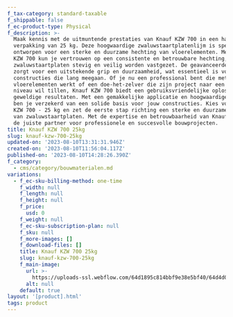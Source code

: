 ```yaml
---
f_tax-category: standard-taxable
f_shippable: false
f_ec-product-type: Physical
f_description: >-
  Maak kennis met de uitmuntende prestaties van Knauf KZW 700 in een handige
  verpakking van 25 kg. Deze hoogwaardige zwaluwstaartplatenlijm is speciaal
  ontworpen voor een sterke en duurzame hechting van vloerelementen. Met Knauf
  KZW 700 kun je vertrouwen op een consistente en betrouwbare hechting, waardoor
  zwaluwstaartplaten stevig en veilig worden vastgezet. De geavanceerde formule
  zorgt voor een uitstekende grip en duurzaamheid, wat essentieel is voor
  constructies die lang meegaan. Of je nu een professional bent die met
  vloerelementen werkt of een doe-het-zelver die zijn project naar een hoger
  niveau wil tillen, Knauf KZW 700 biedt een gebruiksvriendelijke oplossing met
  geweldige resultaten. Met een gemakkelijke applicatie en hoogwaardige hechting
  ben je verzekerd van een solide basis voor jouw constructies. Kies voor Knauf
  KZW 700 - 25 kg en zet de eerste stap richting een sterke en duurzame hechting
  van zwaluwstaartplaten. Met de expertise en betrouwbaarheid van Knauf heb je
  de juiste partner voor professionele en succesvolle bouwprojecten.
title: Knauf KZW 700 25kg
slug: knauf-kzw-700-25kg
updated-on: '2023-08-10T13:31:31.946Z'
created-on: '2023-08-10T11:56:04.117Z'
published-on: '2023-08-10T14:28:26.390Z'
f_category:
  - cms/category/bouwmaterialen.md
variations:
  - f_ec-sku-billing-method: one-time
    f_width: null
    f_length: null
    f_height: null
    f_price:
      usd: 0
    f_weight: null
    f_ec-sku-subscription-plan: null
    f_sku: null
    f_more-images: []
    f_download-files: []
    title: Knauf KZW 700 25kg
    slug: knauf-kzw-700-25kg
    f_main-image:
      url: >-
        https://uploads-ssl.webflow.com/64d1895c814bbf9e38e5bf40/64d4d04db533d16e8b0ea796_knauf%20kzw.webp
      alt: null
    default: true
layout: '[product].html'
tags: product
---
```



